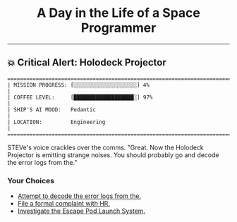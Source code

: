 <h1 align="center">A Day in the Life of a Space Programmer</h1>

---

<h2 id="node-41">💥 Critical Alert: Holodeck Projector</h2>

```
========================================================================
| MISSION PROGRESS: [░░░░░░░░░░░░░░░░░░░░] 4%                                  |
| COFFEE LEVEL:     [███████████████████░] 97%                                 |
| SHIP'S AI MOOD:   Pedantic                                                   |
| LOCATION:         Engineering                                                |
========================================================================
```

STEVe's voice crackles over the comms. "Great. Now the Holodeck Projector is emitting strange noises. You should probably go and decode the error logs from the."



### Your Choices

*   [Attempt to decode the error logs from the.](./README-0046.md)
*   [File a formal complaint with HR.](./README-0042.md)
*   [Investigate the Escape Pod Launch System.](./README-0044.md)
